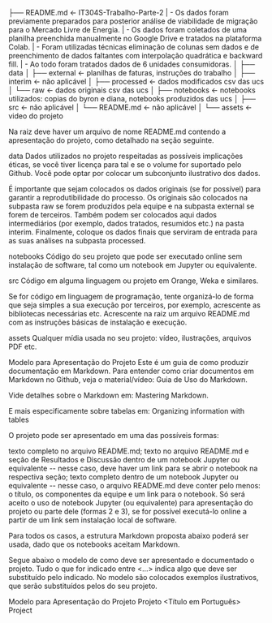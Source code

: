 ├── README.md          <-  IT304S-Trabalho-Parte-2
|                          - Os dados foram previamente preparados para posterior análise de viabilidade de migração para o Mercado Livre de Energia.
|                          - Os dados foram coletados de uma planilha preenchida manualmente no Google Drive e tratados na plataforma Colab. 
|                          - Foram utilizadas técnicas eliminação de colunas sem dados e de preenchimento de dados faltantes com interpolação quadrática e backward fill.
|                          - Ao todo foram tratados dados de 6 unidades consumidoras.
│
├── data
│   ├── external       <- planilhas de faturas, instruções do trabalho
│   ├── interim        <- não aplicável
│   ├── processed      <- dados modificados csv das ucs
│   └── raw            <- dados originais csv das ucs
│
├── notebooks          <- notebooks utilizados: copias do byron e diana, notebooks produzidos das ucs
│
├── src                <- não aplicável
│   └── README.md      <- não aplicável
│
└── assets             <- video do projeto

Na raiz deve haver um arquivo de nome README.md contendo a apresentação do projeto, como detalhado na seção seguinte.

data
Dados utilizados no projeto respeitadas as possíveis implicações éticas, se você tiver licença para tal e se o volume for suportado pelo Github. Você pode optar por colocar um subconjunto ilustrativo dos dados.

É importante que sejam colocados os dados originais (se for possível) para garantir a reprodutibilidade do processo. Os originais são colocados na subpasta raw se forem produzidos pela equipe e na subpasta external se forem de terceiros. Também podem ser colocados aqui dados intermediários (por exemplo, dados tratados, resumidos etc.) na pasta interim. Finalmente, coloque os dados finais que serviram de entrada para as suas análises na subpasta processed.

notebooks
Código do seu projeto que pode ser executado online sem instalação de software, tal como um notebook em Jupyter ou equivalente.

src
Código em alguma linguagem ou projeto em Orange, Weka e similares.

Se for código em linguagem de programação, tente organizá-lo de forma que seja simples a sua execução por terceiros, por exemplo, acrescente as bibliotecas necessárias etc. Acrescente na raiz um arquivo README.md com as instruções básicas de instalação e execução.

assets
Qualquer mídia usada no seu projeto: vídeo, ilustrações, arquivos PDF etc.

Modelo para Apresentação do Projeto
Este é um guia de como produzir documentação em Markdown. Para entender como criar documentos em Markdown no Github, veja o material/vídeo: Guia de Uso do Markdown.

Vide detalhes sobre o Markdown em: Mastering Markdown.

E mais especificamente sobre tabelas em: Organizing information with tables

O projeto pode ser apresentado em uma das possíveis formas:

texto completo no arquivo README.md;
texto no arquivo README.md e seção de Resultados e Discussão dentro de um notebook Jupyter ou equivalente -- nesse caso, deve haver um link para se abrir o notebook na respectiva seção;
texto completo dentro de um notebook Jupyter ou equivalente -- nesse caso, o arquivo README.md deve conter pelo menos: o título, os componentes da equipe e um link para o notebook.
Só será aceito o uso de notebook Jupyter (ou equivalente) para apresentação do projeto ou parte dele (formas 2 e 3), se for possível executá-lo online a partir de um link sem instalação local de software.

Para todos os casos, a estrutura Markdown proposta abaixo poderá ser usada, dado que os notebooks aceitam Markdown.

Segue abaixo o modelo de como deve ser apresentado e documentado o projeto. Tudo o que for indicado entre <...> indica algo que deve ser substituído pelo indicado. No modelo são colocados exemplos ilustrativos, que serão substituídos pelos do seu projeto.

Modelo para Apresentação do Projeto
Projeto <Título em Português>
Project <Title in English>
Descrição Resumida do Projeto
<Descreva resumidamente o que fará o projeto. O resumo idealmente deve: apresentar o contexto; indicar o problema; apresentar a sua solução para o problema; indicar porque a sua solução é melhor do que os esforços atuais (não obrigatório); concluir com os resultados alcançados.>
Abstract in English
<English version of the abstract.>
Equipe
<nome completo> - <RA>
Vídeo do Projeto
<coloque um link para o vídeo apresentado o projeto.>

Introdução e Motivação
<Descrição do tema do projeto, incluindo motivação, contexto gerador e caracterização do problema. A introdução também pode apresentar iniciativas correlatas para lidar com o problema (não obrigatório) e deve introduzir de forma mais detalhada que o resumo a solução proposta e resultados alcançados. Aqui também são apresentadas as seções do projeto.>
Perguntas de Pesquisa
<Perguntas de pesquisa que o projeto pretende responder ou hipóteses a serem avaliadas, enunciadas de maneira objetiva e verificável.>
Objetivos do projeto
<Como seu projeto propôs abordar o problema apresentado.>
Recursos e Métodos
Bases de Dados
<Elencar bases de dados utilizadas no projeto preferencialmente no formato da tabela a seguir.>

Base de Dados	Endereço na Web	Resumo descritivo e uso
Base 1	http://base1.org/	<Descrição da Base 1 e para que ela foi usada no projeto.>
Base 2	http://base2.org/	<Descrição da Base 2 e para que ela foi usada no projeto.>
Ferramentas
<Elencar ferramentas utilizadas no projeto preferencialmente no formato da tabela a seguir.>

Ferramenta	Endereço na Web	Resumo descritivo e uso
Ferramenta 1	http://ferramenta1.org/	<Descrição da Ferramenta 1 e para que ela foi usada no projeto.>
Ferramenta 2	http://ferramenta2.org/	<Descrição da Ferramenta 2 e para que ela foi usada no projeto.>
Metodologia
<Abordagem/metodologia adotada, incluindo especificação de quais técnicas foram exploradas, tais como: aprendizagem de máquina, análise de redes, análise estatística, ou integração de uma ou mais técnicas.>
Detalhamento do Projeto
<Apresente aqui detalhes da análise. Nesta seção ou na seção de Resultados podem aparecer destaques de código como indicado a seguir. Note que foi usada uma técnica de highlight de código, que envolve colocar o nome da linguagem na abertura de um trecho com `~~~`, tal como `~~~python`.

Os destaques de código devem ser trechos pequenos de poucas linhas, que estejam diretamente ligados a alguma explicação. Não utilize trechos extensos de código. Se algum código funcionar online (tal como um Jupyter Notebook), aqui pode haver links. No caso do Jupyter, preferencialmente para o Binder abrindo diretamente o notebook em questão.>
df = pd.read_excel("/content/drive/My Drive/Colab Notebooks/dataset.xlsx");
sns.set(color_codes=True);
sns.distplot(df.Hemoglobin);
plt.show();
Evolução do Projeto
<Relate a evolução do projeto: possíveis problemas enfrentados e possíveis mudanças de trajetória. Relatar o processo para se alcançar os resultados é tão importante quanto os resultados.>
Resultados e Discussão
<Apresente os resultados da forma mais rica possível, com gráficos e tabelas. Mesmo que o seu código rode online em um notebook, copie para esta parte a figura estática. A referência a código e links para execução online pode ser feita aqui ou na seção de detalhamento do projeto (o que for mais pertinente).

A discussão dos resultados também pode ser feita aqui na medida em que os resultados são apresentados ou em seção independente. Aspectos importantes a serem discutidos: É possível tirar conclusões dos resultados? Quais? Há indicações de direções para estudo? São necessários trabalhos mais profundos?>
Conclusões
<Apresente aqui as conclusões finais do trabalho e as lições aprendidas.>
Trabalhos Futuros
<Indique trabalhos futuros a partir do ponto alcançado.>
